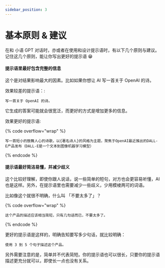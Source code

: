 ```yaml
---
sidebar_position: 3
---
```


# 基本原则 & 建议

在和 小语 GPT 对话时，亦或者在使用和设计提示语时，有以下几个原则与建议。记住这几个原则，能让你写出更好的提示语 😁

#### 提示语里最好包含完整的信息

这个是对结果影响最大的因素。比如如果你想让 AI 写一首关于 OpenAI 的诗。

效果较差的提示语：:

```other
写一首关于 OpenAI 的诗。
```

它生成的答案可能就会很宽泛，而更好的方式是增加更多的信息。

效果更好的提示语:

{% code overflow="wrap" %}
```other
写一首短小的鼓舞人心的诗歌，以{著名诗人}的风格为主题，聚焦于OpenAI最近推出的DALL-E产品发布（DALL-E是一个文本到图像机器学习模型）
```
{% endcode %}

#### 提示语最好简洁易懂，并减少歧义

这个比较好理解，即使你跟人说话，说一些简单的短句，对方也会更容易听懂，AI 也是这样。另外，在提示语里也需要减少一些歧义，少用模棱两可的词语。

比如像这个就很不明确，什么叫 「不要太多了」？

{% code overflow="wrap" %}
```other
这个产品的描述应该相当简短，只有几句话而已，不要太多了。
```
{% endcode %}

更好的提示语是这样的，明确告知要写多少句话，就比较明确：

```other
使用 3 到 5 个句子描述这个产品。
```

另外需要注意的是，简单并不代表简短。你的提示语也可以很长，只要你的提示语描述更充分就可以，即使长一点也没有关系。
